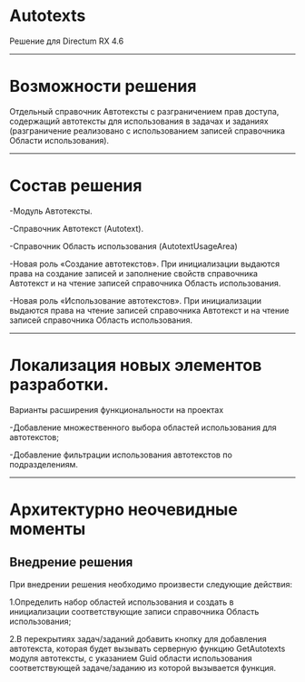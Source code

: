 # Autotexts
Решение для Directum RX 4.6
____
# Возможности решения

Отдельный справочник Автотексты с разграничением прав доступа, содержащий автотексты для использования в задачах и заданиях (разграничение реализовано с использованием записей справочника Области использования).
____
# Состав решения
 
-Модуль Автотексты.

-Справочник Автотекст (Autotext).

-Справочник Область использования (AutotextUsageArea)	

-Новая роль «Создание автотекстов». При инициализации выдаются права на создание записей и заполнение свойств справочника Автотекст и на чтение записей справочника Область использования.

-Новая роль «Использование автотекстов». При инициализации выдаются права на чтение записей справочника Автотекст и на чтение записей справочника Область использования.
____
# Локализация новых элементов разработки.

Варианты расширения функциональности на проектах

-Добавление множественного выбора областей использования для автотекстов;

-Добавление фильтрации использования автотекстов по подразделениям.
____
# Архитектурно неочевидные моменты


## Внедрение решения

При внедрении решения необходимо произвести следующие действия: 

1.Определить набор областей использования и создать в инициализации соответствующие записи справочника Область использования;

2.В перекрытиях задач/заданий добавить кнопку для добавления автотекста, которая будет вызывать серверную функцию GetAutotexts модуля автотексты, с указанием Guid области использования соответствующей задаче/заданию из которой вызывается функция.